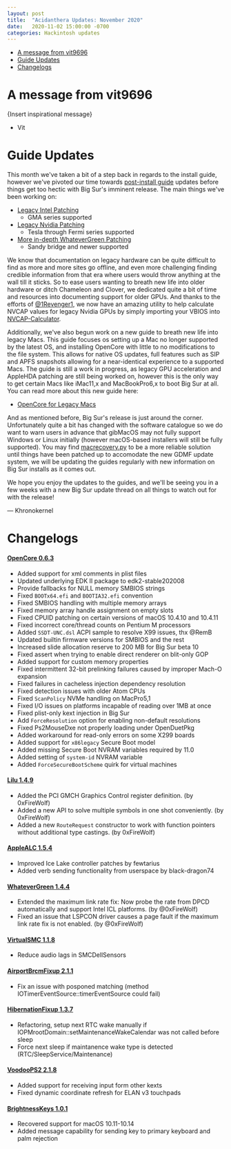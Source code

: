 ```yaml
---
layout: post
title:  "Acidanthera Updates: November 2020"
date:   2020-11-02 15:00:00 -0700
categories: Hackintosh updates
---
```


* [A message from vit9696](#a-message-from-vit9696)
* [Guide Updates](#guide-updates)
* [Changelogs](#changelogs)

# A message from vit9696

{Insert inspirational message}

- Vit

# Guide Updates

This month we've taken a bit of a step back in regards to the install guide, however we've pivoted our time towards [post-install guide](https://dortania.github.io/OpenCore-Post-Install/) updates before things get too hectic with Big Sur's imminent release. The main things we've been working on:

* [Legacy Intel Patching](https://dortania.github.io/OpenCore-Post-Install/gpu-patching/legacy-intel/)
  * GMA series supported
* [Legacy Nvidia Patching](https://dortania.github.io/OpenCore-Post-Install/gpu-patching/nvidia-patching/)
  * Tesla through Fermi series supported
* [More in-depth WhateverGreen Patching](https://dortania.github.io/OpenCore-Post-Install/gpu-patching/intel-patching/)
  * Sandy bridge and newer supported
  
We know that documentation on legacy hardware can be quite difficult to find as more and more sites go offline, and even more challenging finding credible information from that era where users would throw anything at the wall till it sticks. So to ease users wanting to breath new life into older hardware or ditch Chameleon and Clover, we dedicated quite a bit of time and resources into documenting support for older GPUs. And thanks to the efforts of [@1Revenger1](https://github.com/1Revenger1/), we now have an amazing utility to help calculate NVCAP values for legacy Nvidia GPUs by simply importing your VBIOS into [NVCAP-Calculator](https://github.com/1Revenger1/NVCAP-Calculator).

Additionally, we've also begun work on a new guide to breath new life into legacy Macs. This guide focuses os setting up a Mac no longer supported by the latest OS, and installing OpenCore with little to no modifications to the file system. This allows for native OS updates, full features such as SIP and APFS snapshots allowing for a near-identical experience to a supported Macs. The guide is still a work in progress, as legacy GPU acceleration and AppleHDA patching are still being worked on, however this is the only way to get certain Macs like iMac11,x and MacBookPro6,x to boot Big Sur at all. You can read more about this new guide here:

* [OpenCore for Legacy Macs](https://dortania.github.io/OpenCore-For-Legacy-Macs/)

And as mentioned before, Big Sur's release is just around the corner. Unfortunately quite a bit has changed with the software catalogue so we do want to warn users in advance that gibMacOS may not fully support Windows or Linux initially (however macOS-based installers will still be fully supported). You may find [macrecovery.py](https://github.com/acidanthera/OpenCorePkg/tree/master/Utilities/macrecovery) to be a more reliable solution until things have been patched up to accomodate the new GDMF update system, we will be updating the guides regularly with new information on Big Sur installs as it comes out.

We hope you enjoy the updates to the guides, and we'll be seeing you in a few weeks with a new Big Sur update thread on all things to watch out for with the release!

— Khronokernel

# Changelogs

#### [OpenCore 0.6.3](https://github.com/acidanthera/OpenCorePkg/releases)

- Added support for xml comments in plist files
- Updated underlying EDK II package to edk2-stable202008
- Provide fallbacks for NULL memory SMBIOS strings
- Fixed `BOOTx64.efi` and `BOOTIA32.efi` convention
- Fixed SMBIOS handling with multiple memory arrays
- Fixed memory array handle assignment on empty slots
- Fixed CPUID patching on certain versions of macOS 10.4.10 and 10.4.11
- Fixed incorrect core/thread counts on Pentium M processors
- Added `SSDT-UNC.dsl` ACPI sample to resolve X99 issues, thx @RemB
- Updated builtin firmware versions for SMBIOS and the rest
- Increased slide allocation reserve to 200 MB for Big Sur beta 10
- Fixed assert when trying to enable direct renderer on blit-only GOP
- Added support for custom memory properties
- Fixed intermittent 32-bit prelinking failures caused by improper Mach-O expansion
- Fixed failures in cacheless injection dependency resolution
- Fixed detection issues with older Atom CPUs
- Fixed `ScanPolicy` NVMe handling on MacPro5,1
- Fixed I/O issues on platforms incapable of reading over 1MB at once
- Fixed plist-only kext injection in Big Sur
- Add `ForceResolution` option for enabling non-default resolutions
- Fixed Ps2MouseDxe not properly loading under OpenDuetPkg
- Added workaround for read-only errors on some X299 boards
- Added support for `x86legacy` Secure Boot model
- Added missing Secure Boot NVRAM variables required by 11.0
- Added setting of `system-id` NVRAM variable
- Added `ForceSecureBootScheme` quirk for virtual machines

#### [Lilu 1.4.9](https://github.com/acidanthera/Lilu/releases)

- Added the PCI GMCH Graphics Control register definition. (by 0xFireWolf)
- Added a new API to solve multiple symbols in one shot conveniently. (by 0xFireWolf)
- Added a new `RouteRequest` constructor to work with function pointers without additional type castings. (by 0xFireWolf)

#### [AppleALC 1.5.4](https://github.com/acidanthera/AppleALC/releases)

- Improved Ice Lake controller patches by fewtarius
- Added verb sending functionality from userspace by black-dragon74

#### [WhateverGreen 1.4.4](https://github.com/acidanthera/WhateverGreen/releases)

- Extended the maximum link rate fix: Now probe the rate from DPCD automatically and support Intel ICL platforms. (by @0xFireWolf)
- Fixed an issue that LSPCON driver causes a page fault if the maximum link rate fix is not enabled. (by @0xFireWolf)

#### [VirtualSMC 1.1.8](https://github.com/acidanthera/VirtualSMC/releases)

- Reduce audio lags in SMCDellSensors
 
#### [AirportBrcmFixup 2.1.1](https://github.com/acidanthera/AirportBrcmFixup/releases)

- Fix an issue with posponed matching (method IOTimerEventSource::timerEventSource could fail)

#### [HibernationFixup 1.3.7](https://github.com/acidanthera/HibernationFixup/releases)

- Refactoring, setup next RTC wake manually if IOPMrootDomain::setMaintenanceWakeCalendar was not called before sleep
- Force next sleep if maintanence wake type is detected (RTC/SleepService/Maintenance)

#### [VoodooPS2 2.1.8](https://github.com/acidanthera/VoodooPS2/releases)

- Added support for receiving input form other kexts
- Fixed dynamic coordinate refresh for ELAN v3 touchpads

#### [BrightnessKeys 1.0.1](https://github.com/acidanthera/BrightnessKeys/releases)

- Recovered support for macOS 10.11-10.14
- Added message capability for sending key to primary keyboard and palm rejection
